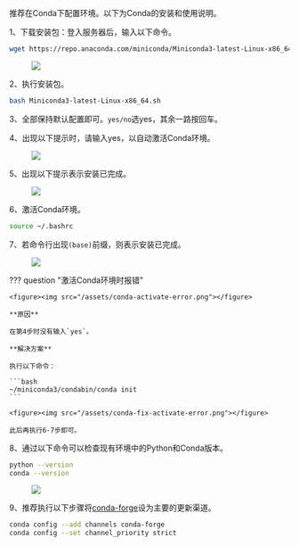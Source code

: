 推荐在Conda下配置环境。以下为Conda的安装和使用说明。

1、下载安装包：登入服务器后，输入以下命令。

```bash
wget https://repo.anaconda.com/miniconda/Miniconda3-latest-Linux-x86_64.sh
```

<figure><img src="/assets/conda-download.png"/></figure>

2、执行安装包。

```bash
bash Miniconda3-latest-Linux-x86_64.sh
```

3、全部保持默认配置即可。`yes/no`选yes，其余一路按回车。

4、出现以下提示时，请输入yes，以自动激活Conda环境。

<figure><img src="/assets/conda-activate.png"/></figure>

5、出现以下提示表示安装已完成。

<figure><img src="/assets/conda-install-finish.png"/></figure>

6、激活Conda环境。

```bash
source ~/.bashrc
```

7、若命令行出现`(base)`前缀，则表示安装已完成。

<figure><img src="/assets/conda-activated.png"/></figure>

??? question "激活Conda环境时报错"

	<figure><img src="/assets/conda-activate-error.png"></figure>
	
	**原因**
	
	在第4步时没有输入`yes`。
	
	**解决方案**
	
	执行以下命令：
	
	```bash
	~/miniconda3/condabin/conda init
	```
	
	<figure><img src="/assets/conda-fix-activate-error.png"></figure>
	
	此后再执行6-7步即可。

8、通过以下命令可以检查现有环境中的Python和Conda版本。

```bash
python --version
conda --version
```

<figure><img src="/assets/conda-version.png"/></figure>

9、推荐执行以下步骤将[conda-forge](https://conda-forge.org/)设为主要的更新渠道。

```bash
conda config --add channels conda-forge
conda config --set channel_priority strict
```